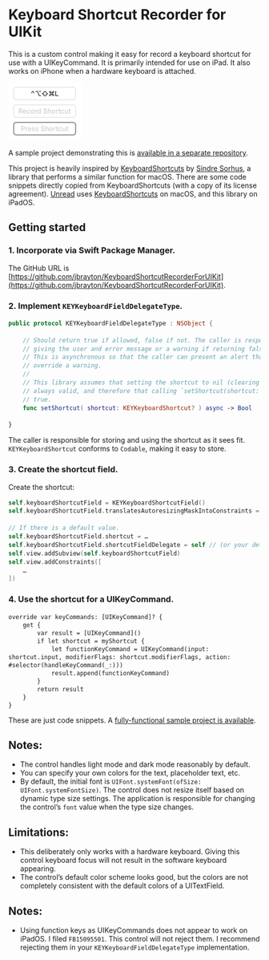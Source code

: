 # Keyboard Shortcut Recorder for UIKit

This is a custom control making it easy for record a keyboard shortcut for use with a UIKeyCommand. It is primarily intended for use on iPad. It also works on iPhone when a hardware keyboard is attached.

![Screenshot of shortcut recorder](readme-images/control.png)

A sample project demonstrating this is [available in a separate repository](https://github.com/jbrayton/KeyboardShortcutRecorderSample).

This project is heavily inspired by [KeyboardShortcuts](https://github.com/sindresorhus/KeyboardShortcuts) by [Sindre Sorhus](https://sindresorhus.com/), a library that performs a similar function for macOS. There are some code snippets directly copied from KeyboardShortcuts (with a copy of its license agreement). [Unread](https://www.goldenhillsoftware.com/unread/) uses [KeyboardShortcuts](https://github.com/sindresorhus/KeyboardShortcuts) on macOS, and this library on iPadOS.

## Getting started

### 1. Incorporate via Swift Package Manager.

The GitHub URL is [https://github.com/jbrayton/KeyboardShortcutRecorderForUIKit](https://github.com/jbrayton/KeyboardShortcutRecorderForUIKit).

### 2. Implement `KEYKeyboardFieldDelegateType`.

```swift
public protocol KEYKeyboardFieldDelegateType : NSObject {
    
    // Should return true if allowed, false if not. The caller is responsible for
    // giving the user and error message or a warning if returning false.
    // This is asynchronous so that the caller can present an alert that lets the user
    // override a warning.
    //
    // This library assumes that setting the shortcut to nil (clearing the shortcut) is
    // always valid, and therefore that calling `setShortcut(shortcut: nil)` always returns
    // true.
    func setShortcut( shortcut: KEYKeyboardShortcut? ) async -> Bool
    
}
```

The caller is responsible for storing and using the shortcut as it sees fit. `KEYKeyboardShortcut` conforms to `Codable`, making it easy to store.

### 3. Create the shortcut field.

Create the shortcut:

```swift
self.keyboardShortcutField = KEYKeyboardShortcutField()
self.keyboardShortcutField.translatesAutoresizingMaskIntoConstraints = false

// If there is a default value.
self.keyboardShortcutField.shortcut = …
self.keyboardShortcutField.shortcutFieldDelegate = self // (or your delegate of choice)
self.view.addSubview(self.keyboardShortcutField)
self.view.addConstraints([
	…
])
```

### 4. Use the shortcut for a UIKeyCommand.

```
override var keyCommands: [UIKeyCommand]? {
	get {
		var result = [UIKeyCommand]()
		if let shortcut = myShortcut {
			let functionKeyCommand = UIKeyCommand(input: shortcut.input, modifierFlags: shortcut.modifierFlags, action: #selector(handleKeyCommand(_:)))
			result.append(functionKeyCommand)
		}
		return result
	}
}
```

These are just code snippets. A [fully-functional sample project is available](https://github.com/jbrayton/KeyboardShortcutRecorderSample).

## Notes:

- The control handles light mode and dark mode reasonably by default.
- You can specify your own colors for the text, placeholder text, etc.
- By default, the initial font is `UIFont.systemFont(ofSize: UIFont.systemFontSize)`. The control does not resize itself based on dynamic type size settings. The application is responsible for changing the control’s `font` value when the type size changes.

## Limitations:

- This deliberately only works with a hardware keyboard. Giving this control keyboard focus will not result in the software keyboard appearing.
- The control’s default color scheme looks good, but the colors are not completely consistent with the default colors of a UITextField.

## Notes:

- Using function keys as UIKeyCommands does not appear to work on iPadOS. I filed `FB15095501`. This control will not reject them. I recommend rejecting them in your `KEYKeyboardFieldDelegateType` implementation.
